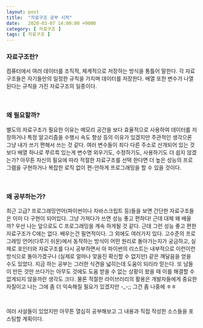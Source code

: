 ```yaml
---
layout: post
title:  "자료구조 공부 시작"
date:   2020-03-07 14:00:00 +9000
category: [ 자료구조 ]
tags: [ 자료구조 ]
---
```


### 자료구조란?
컴퓨터에서 여러 데이터를 조직적, 체계적으로 저장하는 방식을 통틀어 말한다. 각 자료구조들은 자기들만의 일정한 규칙을 가지며 데이터를 저장한다. 배열 또한 변수가 나열된다는 규칙을 가진 자료구조의 일종이다.

<br>

### 왜 필요할까?
별도의 자료구조가 필요한 이유는 메모리 공간을 보다 효율적으로 사용하여 데이터를 저장하거나 특정 알고리즘을 수행시 속도 향상 등의 이유가 있겠지만 주관적인 생각으론 그냥 내가 쓰기 편해서 쓰는 것 같다. 여러 변수들이 죄다 다른 주소로 산개되어 있는 것보다 배열 하나로 쭈르륵 있는게 변수명 외우기도, 수정하기도, 사용하기도 더 쉽지 않겠는가? 아무튼 자신의 필요에 따라 적절한 자료구조를 선택 한다면 더 높은 성능의 프로그램을 구현하거나 복잡한 로직 없이 편-안하게 프로그래밍을 할 수 있을 것이다.

<br>

### 왜 공부하는가?
최근 고급? 프로그래밍언어(파이썬이나 자바스크립트 등)들을 보면 간단한 자료구조들은 이미 다 구현이 되어있다. 그냥 가져다가 쓰면 성능 좋고 편하다! 근데 대체 왜 배울까? 우선 나는 앞으로도 C 프로그래밍을 계속 하게될 것 같다. 근데 그런 성능 좋고 편한 자료구조가 C에는 없다. 배우는건 필연적이다. 그 외에도 여러가지 있다. 고수준의 프로그래밍 언어(다루기 쉬운)에서 동작하는 방식이 어떤 원리로 돌아가는지가 궁금하고, 실제로 포인터와 자료구조를 다시 공부하면서 아 파이썬의 리스트는 내부적으로 이런이런 방식으로 돌아가겠구나 (실제로 얼마나 맞을진 확신할 수 없지만) 같은 깨달음을 얻을 수도 있었다. 지금 하는 공부는 그러한 식견을 넓히는데 도움이 되리라 믿는다. 또 남들이 만든 것만 쓰다가는 아무도 것에도 도움 받을 수 없는 상황이 왔을 때 이를 해결할 수 없게되지 않을까란 생각도 크다. 물론 적절한 라이브러리의 활용은 개발자들에게 중요한 자질이고 나는 그에 좀 더 익숙해질 필요가 있겠지만 -_-;; 그건 좀 나중에 ㅎㅎ

<br>

여러 사설들이 있었지만 아무튼 열심히 공부해보고 그 내용과 직접 작성한 소스들을 포스팅할 계획이다.